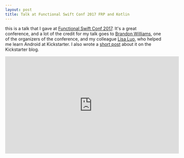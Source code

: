 ```yaml
---
layout: post
title: Talk at Functional Swift Conf 2017 FRP and Kotlin
---
```

this is a talk that I gave at [Functional Swift Conf 2017][1].  It's a great conference, and a lot of the credit for my talk goes to [Brandon Williams][2], one of the organizers of the conference, and my colleague [Lisa Luo][3], who helped me learn Android at Kickstarter.  I also wrote a [short post][4] about it on the Kickstarter blog.

<iframe width="560" height="315" src="https://www.youtube.com/embed/x5A3HiFvkS8" frameborder="0" allow="autoplay; encrypted-media" allowfullscreen></iframe>

[1]: http://www.funswiftconf.com/
[2]: https://twitter.com/mbrandonw
[3]: https://twitter.com/luoser
[4]: https://kickstarter.engineering/mvvm-and-kotlin-617ed4dbea7